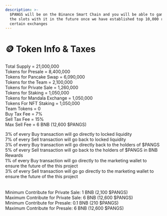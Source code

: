 ```yaml
---
description: >-
  $PANGS will be on the Binance Smart Chain and you will be able to gamble on
  the slots with it in the future once we have established top 10,000 rank on
  certain exchanges
---
```


# 🪙 Token Info & Taxes

Total Supply = 21,000,000 \
Tokens for Presale = 8,400,000\
Tokens for Pancake Swap = 6,090,000\
Tokens for the Team = 2,100,000\
Tokens for Private Sale = 1,260,000\
Tokens for Staking = 1,050,000\
Tokens for Mandala Exchange = 1,050,000\
Tokens For NFT Staking = 1,050,000 \
Team Tokens = 0\
Buy Tax Fee = 7% \
Sell Tax Fee = 15% \
Max Sell Fee = 6 BNB (12,600 $PANGS)

3% of every Buy transaction will go directly to locked liquidity \
7% of every Sell transaction will go back to locked liquidity \
3% of every Buy transaction will go directly back to the holders of $PANGS \
5% of every Sell transaction will go back to the holders of $PANGS in BNB Rewards \
1% of every Buy transaction will go directly to the marketing wallet to ensure the future of the this project \
3% of every Sell transaction will go go directly to the marketing wallet to ensure the future of the this project \
\
\
Minimum Contribute for Private Sale: 1 BNB (2,100 $PANGS)\
Maximum Contribute for Private Sale: 6 BNB (12,600 $PANGS)\
Minimum Contribute for Presale: 0.1 BNB (210 $PANGS)\
Maximum Contribute for Presale: 6 BNB (12,600 $PANGS)
